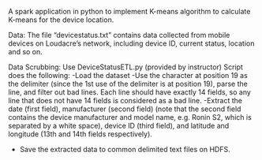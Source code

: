 A spark application in python to implement K-means algorithm to calculate K-means for the device
location.

Data: The file “devicestatus.txt” contains data collected from
mobile devices on Loudacre’s network, including device ID, current status, location and so on. 

Data Scrubbing: Use DeviceStatusETL.py (provided by instructor) 
Script does the following: 
-Load the dataset
-Use the character at position 19 as the delimiter (since the 1st use of the delimiter is at position
19), parse the line, and filter out bad lines. Each line should have exactly 14 fields, so any line
that does not have 14 fields is considered as a bad line.
-Extract the date (first field), manufacturer (second field) (note that the second field contains the
device manufacturer and model name, e.g. Ronin S2, which is separated by a white space),
device ID (third field), and latitude and longitude (13th and 14th fields respectively).
- Save the extracted data to common delimited text files on HDFS.

